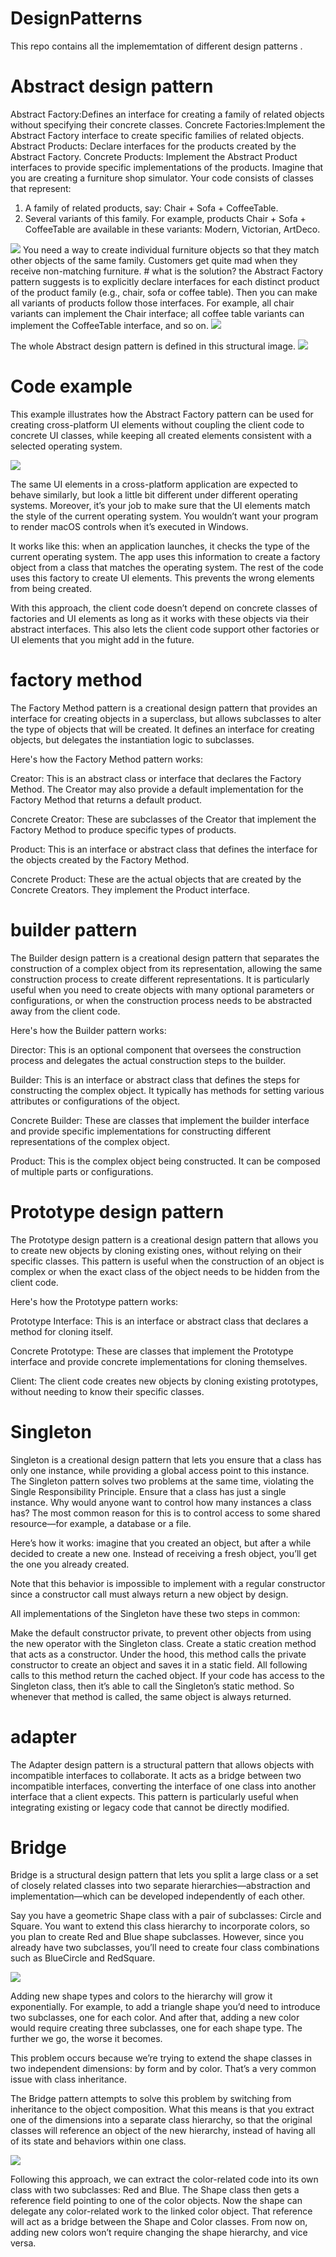 # DesignPatterns
This repo contains all the implememtation of different design patterns .
# Abstract design pattern
Abstract Factory:Defines an interface for creating a family of related objects without specifying their concrete classes.
Concrete Factories:Implement the Abstract Factory interface to create specific families of related objects.
Abstract Products: Declare interfaces for the products created by the Abstract Factory.
Concrete Products: Implement the Abstract Product interfaces to provide specific implementations of the products.
Imagine that you are creating a furniture shop simulator. Your code consists of classes that represent:
1. A family of related products, say: Chair + Sofa + CoffeeTable.
2. Several variants of this family. For example, products Chair + Sofa + CoffeeTable are available in these variants: Modern, Victorian, ArtDeco.
<img src="images/problem-en.png">
You need a way to create individual furniture objects so that they match other objects of the same family. Customers get quite mad when they receive non-matching furniture.
# what is the solution?
 the Abstract Factory pattern suggests is to explicitly declare interfaces for each distinct product of the product family (e.g., chair, sofa or coffee table). Then you can make all variants of products follow those interfaces. For example, all chair variants can implement the Chair interface; all coffee table variants can implement the CoffeeTable interface, and so on.
 <img src = "images/solution2.png">
 
 The whole Abstract design pattern is defined in this structural image.
 <img src = "images/structure.png">

 # Code example
 This example illustrates how the Abstract Factory pattern can be used for creating cross-platform UI elements without coupling the client code to concrete UI classes, while keeping all created elements consistent with a selected operating system.

 <img src = "images/example.png">

 The same UI elements in a cross-platform application are expected to behave similarly, but look a little bit different under different operating systems. Moreover, it’s your job to make sure that the UI elements match the style of the current operating system. You wouldn’t want your program to render macOS controls when it’s executed in Windows.

 It works like this: when an application launches, it checks the type of the current operating system. The app uses this information to create a factory object from a class that matches the operating system. The rest of the code uses this factory to create UI elements. This prevents the wrong elements from being created.

 With this approach, the client code doesn’t depend on concrete classes of factories and UI elements as long as it works with these objects via their abstract interfaces. This also lets the client code support other factories or UI elements that you might add in the future.

# factory method

The Factory Method pattern is a creational design pattern that provides an interface for creating objects in a superclass, but allows subclasses to alter the type of objects that will be created. It defines an interface for creating objects, but delegates the instantiation logic to subclasses.

Here's how the Factory Method pattern works:

Creator: This is an abstract class or interface that declares the Factory Method. The Creator may also provide a default implementation for the Factory Method that returns a default product.

Concrete Creator: These are subclasses of the Creator that implement the Factory Method to produce specific types of products.

Product: This is an interface or abstract class that defines the interface for the objects created by the Factory Method.

Concrete Product: These are the actual objects that are created by the Concrete Creators. They implement the Product interface.

# builder pattern
The Builder design pattern is a creational design pattern that separates the construction of a complex object from its representation, allowing the same construction process to create different representations. It is particularly useful when you need to create objects with many optional parameters or configurations, or when the construction process needs to be abstracted away from the client code.

Here's how the Builder pattern works:

Director: This is an optional component that oversees the construction process and delegates the actual construction steps to the builder.

Builder: This is an interface or abstract class that defines the steps for constructing the complex object. It typically has methods for setting various attributes or configurations of the object.

Concrete Builder: These are classes that implement the builder interface and provide specific implementations for constructing different representations of the complex object.

Product: This is the complex object being constructed. It can be composed of multiple parts or configurations.

# Prototype design pattern
The Prototype design pattern is a creational design pattern that allows you to create new objects by cloning existing ones, without relying on their specific classes. This pattern is useful when the construction of an object is complex or when the exact class of the object needs to be hidden from the client code.

Here's how the Prototype pattern works:

Prototype Interface: This is an interface or abstract class that declares a method for cloning itself.

Concrete Prototype: These are classes that implement the Prototype interface and provide concrete implementations for cloning themselves.

Client: The client code creates new objects by cloning existing prototypes, without needing to know their specific classes.

# Singleton
Singleton is a creational design pattern that lets you ensure that a class has only one instance, while providing a global access point to this instance. The Singleton pattern solves two problems at the same time, violating the Single Responsibility Principle.
Ensure that a class has just a single instance. Why would anyone want to control how many instances a class has? The most common reason for this is to control access to some shared resource—for example, a database or a file.

Here’s how it works: imagine that you created an object, but after a while decided to create a new one. Instead of receiving a fresh object, you’ll get the one you already created.

Note that this behavior is impossible to implement with a regular constructor since a constructor call must always return a new object by design.

All implementations of the Singleton have these two steps in common:

Make the default constructor private, to prevent other objects from using the new operator with the Singleton class.
Create a static creation method that acts as a constructor. Under the hood, this method calls the private constructor to create an object and saves it in a static field. All following calls to this method return the cached object.
If your code has access to the Singleton class, then it’s able to call the Singleton’s static method. So whenever that method is called, the same object is always returned.

# adapter 

The Adapter design pattern is a structural pattern that allows objects with incompatible interfaces to collaborate. It acts as a bridge between two incompatible interfaces, converting the interface of one class into another interface that a client expects. This pattern is particularly useful when integrating existing or legacy code that cannot be directly modified.

# Bridge
Bridge is a structural design pattern that lets you split a large class or a set of closely related classes into two separate hierarchies—abstraction and implementation—which can be developed independently of each other.

Say you have a geometric Shape class with a pair of subclasses: Circle and Square. You want to extend this class hierarchy to incorporate colors, so you plan to create Red and Blue shape subclasses. However, since you already have two subclasses, you’ll need to create four class combinations such as BlueCircle and RedSquare.

<img src = "images/problem-en-bridge.png">

Adding new shape types and colors to the hierarchy will grow it exponentially. For example, to add a triangle shape you’d need to introduce two subclasses, one for each color. And after that, adding a new color would require creating three subclasses, one for each shape type. The further we go, the worse it becomes.

This problem occurs because we’re trying to extend the shape classes in two independent dimensions: by form and by color. That’s a very common issue with class inheritance.

The Bridge pattern attempts to solve this problem by switching from inheritance to the object composition. What this means is that you extract one of the dimensions into a separate class hierarchy, so that the original classes will reference an object of the new hierarchy, instead of having all of its state and behaviors within one class.

<img src = "images/problem-en-bridge-1.png">

Following this approach, we can extract the color-related code into its own class with two subclasses: Red and Blue. The Shape class then gets a reference field pointing to one of the color objects. Now the shape can delegate any color-related work to the linked color object. That reference will act as a bridge between the Shape and Color classes. From now on, adding new colors won’t require changing the shape hierarchy, and vice versa.